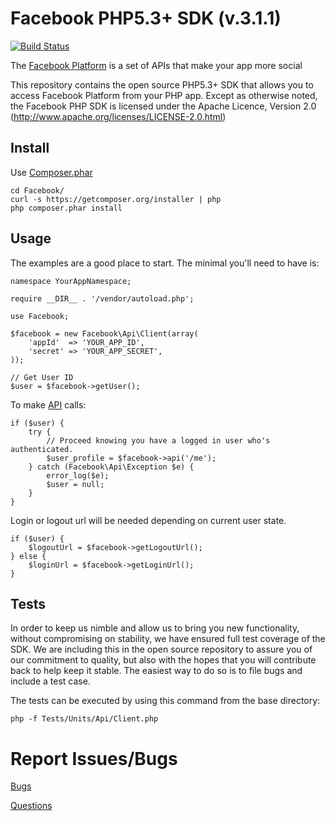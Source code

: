 Facebook PHP5.3+ SDK (v.3.1.1)
==========================

[![Build Status](https://secure.travis-ci.org/euskadi31/Facebook.png)](http://travis-ci.org/euskadi31/Facebook)

The [Facebook Platform](http://developers.facebook.com/) is
a set of APIs that make your app more social

This repository contains the open source PHP5.3+ SDK that allows you to access Facebook Platform from your PHP app. Except as otherwise noted, the Facebook PHP SDK
is licensed under the Apache Licence, Version 2.0
(http://www.apache.org/licenses/LICENSE-2.0.html)

Install
-------

Use [Composer.phar](http://getcomposer.org/)

    cd Facebook/
    curl -s https://getcomposer.org/installer | php
    php composer.phar install

Usage
-----

The examples are a good place to start. The minimal you'll need to
have is:

    namespace YourAppNamespace;
    
    require __DIR__ . '/vendor/autoload.php';
    
    use Facebook;
    
    $facebook = new Facebook\Api\Client(array(
        'appId'  => 'YOUR_APP_ID',
        'secret' => 'YOUR_APP_SECRET',
    ));

    // Get User ID
    $user = $facebook->getUser();

To make [API][API] calls:

    if ($user) {
        try {
            // Proceed knowing you have a logged in user who's authenticated.
            $user_profile = $facebook->api('/me');
        } catch (Facebook\Api\Exception $e) {
            error_log($e);
            $user = null;
        }
    }

Login or logout url will be needed depending on current user state.

    if ($user) {
        $logoutUrl = $facebook->getLogoutUrl();
    } else {
        $loginUrl = $facebook->getLoginUrl();
    }

[API]: http://developers.facebook.com/docs/api


Tests
-----

In order to keep us nimble and allow us to bring you new functionality, without
compromising on stability, we have ensured full test coverage of the SDK.
We are including this in the open source repository to assure you of our
commitment to quality, but also with the hopes that you will contribute back to
help keep it stable. The easiest way to do so is to file bugs and include a
test case.

The tests can be executed by using this command from the base directory:

    php -f Tests/Units/Api/Client.php
    
Report Issues/Bugs
===============
[Bugs](https://github.com/euskadi31/Facebook/issues)

[Questions](http://facebook.stackoverflow.com)
